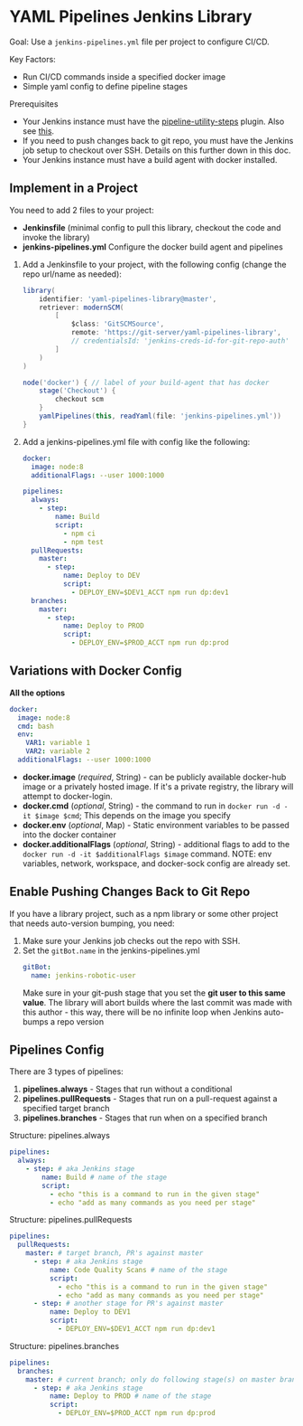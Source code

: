 # YAML Pipelines Jenkins Library

Goal: Use a `jenkins-pipelines.yml` file per project to configure CI/CD.

Key Factors:
- Run CI/CD commands inside a specified docker image
- Simple yaml config to define pipeline stages

Prerequisites
- Your Jenkins instance must have the
    [pipeline-utility-steps](https://plugins.jenkins.io/pipeline-utility-steps) plugin.
    Also see [this](https://jenkins.io/doc/pipeline/steps/pipeline-utility-steps/#readyaml-read-yaml-from-files-in-the-workspace-or-text).
- If you need to push changes back to git repo, you must have the Jenkins job setup
    to checkout over SSH. Details on this further down in this doc.
- Your Jenkins instance must have a build agent with docker installed.

## Implement in a Project

You need to add 2 files to your project:
- **Jenkinsfile** (minimal config to pull this library, checkout the code and invoke
    the library)
- **jenkins-pipelines.yml** Configure the docker build agent and pipelines

1. Add a Jenkinsfile to your project, with the following config
    (change the repo url/name as needed):
    ```groovy
    library(
        identifier: 'yaml-pipelines-library@master',
        retriever: modernSCM(
            [
                $class: 'GitSCMSource',
                remote: 'https://git-server/yaml-pipelines-library',
                // credentialsId: 'jenkins-creds-id-for-git-repo-auth'
            ]
        )
    )

    node('docker') { // label of your build-agent that has docker
        stage('Checkout') {
            checkout scm
        }
        yamlPipelines(this, readYaml(file: 'jenkins-pipelines.yml'))
    }
    ```
2. Add a jenkins-pipelines.yml file with config like the following:
    ```yaml
    docker:
      image: node:8
      additionalFlags: --user 1000:1000

    pipelines:
      always:
        - step:
            name: Build
            script:
              - npm ci
              - npm test
      pullRequests:
        master:
          - step:
              name: Deploy to DEV
              script:
                - DEPLOY_ENV=$DEV1_ACCT npm run dp:dev1
      branches:
        master:
          - step:
              name: Deploy to PROD
              script:
                - DEPLOY_ENV=$PROD_ACCT npm run dp:prod
    ```

## Variations with Docker Config

**All the options**
```yaml
docker:
  image: node:8
  cmd: bash
  env:
    VAR1: variable 1
    VAR2: variable 2
  additionalFlags: --user 1000:1000
```
- **docker.image** (_required_, String) - can be publicly available docker-hub image
    or a privately hosted image. If it's a private registry, the library will attempt to
    docker-login.
- **docker.cmd** (_optional_, String) - the command to run in
    `docker run -d -it $image $cmd`; This depends on the image you specify
- **docker.env** (_optional_, Map) - Static environment variables to be passed into the
    docker container
- **docker.additionalFlags** (_optional_, String) - additional flags to add to the
    `docker run -d -it $additionalFlags $image` command. NOTE: env variables, network,
    workspace, and docker-sock config are already set.

## Enable Pushing Changes Back to Git Repo

If you have a library project, such as a npm library or some other project that
needs auto-version bumping, you need:
1. Make sure your Jenkins job checks out the repo with SSH.
2. Set the `gitBot.name` in the jenkins-pipelines.yml
    ```yaml
    gitBot:
      name: jenkins-robotic-user
    ```
    Make sure in your git-push stage that you set the
    **git user to this same value**. The library will abort builds where the
    last commit was made with this author - this way, there will be no infinite
    loop when Jenkins auto-bumps a repo version

## Pipelines Config

There are 3 types of pipelines:
1. **pipelines.always** - Stages that run without a conditional
2. **pipelines.pullRequests** - Stages that run on a pull-request against a specified
    target branch
3. **pipelines.branches** - Stages that run when on a specified branch

Structure: pipelines.always
```yaml
pipelines:
  always:
    - step: # aka Jenkins stage
        name: Build # name of the stage
        script:
          - echo "this is a command to run in the given stage"
          - echo "add as many commands as you need per stage"
```

Structure: pipelines.pullRequests
```yaml
pipelines:
  pullRequests:
    master: # target branch, PR's against master
      - step: # aka Jenkins stage
          name: Code Quality Scans # name of the stage
          script:
            - echo "this is a command to run in the given stage"
            - echo "add as many commands as you need per stage"
      - step: # another stage for PR's against master
          name: Deploy to DEV1
          script:
            - DEPLOY_ENV=$DEV1_ACCT npm run dp:dev1
```

Structure: pipelines.branches
```yaml
pipelines:
  branches:
    master: # current branch; only do following stage(s) on master branch
      - step: # aka Jenkins stage
          name: Deploy to PROD # name of the stage
          script:
            - DEPLOY_ENV=$PROD_ACCT npm run dp:prod
```